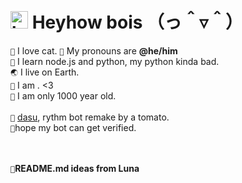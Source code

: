 # <img src="https://user-images.githubusercontent.com/1303154/88677602-1635ba80-d120-11ea-84d8-d263ba5fc3c0.gif" width="28px" alt="hi"> **Heyhow bois** （っ＾▿＾）

`🎏` I love cat.
`💖` My pronouns are **@he/him**  <br />
`📜` I learn node.js and python, my python kinda bad. <br>
`🌏` I live on Earth. <br>
`💜` I am . &lt;3 <br />
`🎉` I am only 1000 year old. <br>
<br />
`🎁` [dasu](https://discord.com/api/oauth2/authorize?client_id=875563372974850059&permissions=36752704&scope=bot), rythm bot remake by a tomato. <br />
`🎎`hope my bot can get verified.<br />
<br />
<br />

`🎄`**README.md ideas from Luna**

